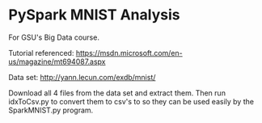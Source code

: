 # PySpark MNIST Analysis
For GSU's Big Data course.

Tutorial referenced: https://msdn.microsoft.com/en-us/magazine/mt694087.aspx

Data set: http://yann.lecun.com/exdb/mnist/

Download all 4 files from the data set and extract them. Then run idxToCsv.py to convert them
to csv's to so they can be used easily by the SparkMNIST.py program.
